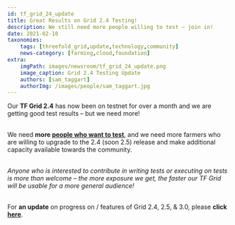 ```yaml
---
id: tf_grid_24_update
title: Great Results on Grid 2.4 Testing!
description: We still need more people willing to test – join in!
date: 2021-02-10
taxonomies:
    tags: [threefold_grid,update,technology,community]
    news-category: [farming,cloud,foundation]
extra:
    imgPath: images/newsroom/tf_grid_24_update.png
    image_caption: Grid 2.4 Testing Update
    authors: [sam_taggart]
    authorImg: /images/people/sam_taggart.jpg
---
```


Our **TF Grid 2.4** has now been on testnet for over a month and we are getting good test results – but we need more!
<br/>
<br/>

We need **more [people who want to test](https://t.me/joinchat/BwOvOxxgK59GmRoZ2_sM0w)**, and we need more farmers who are willing to upgrade to the 2.4 (soon 2.5) release and make additional capacity available towards the community.
<br/>
<br/>

_Anyone who is interested to contribute in writing tests or executing on tests is more than welcome – the more exposure we get, the faster our TF Grid will be usable for a more general audience!_
<br/>
<br/>

For **an update** on progress on / features of Grid 2.4, 2.5, & 3.0, please **click [here](https://library.threefold.me/info/tfgrid/#/grid242530update)**.
